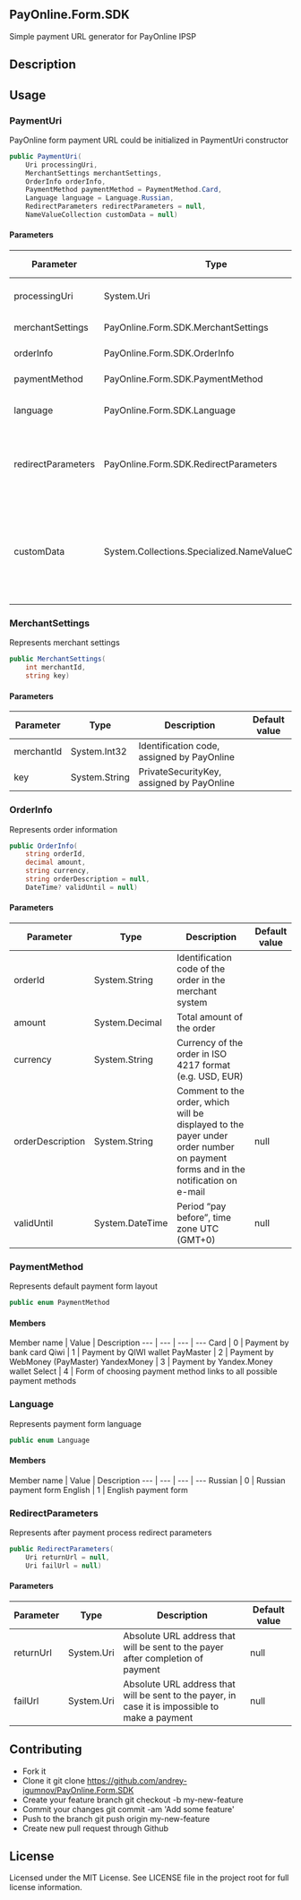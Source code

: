 ## PayOnline.Form.SDK
Simple payment URL generator for PayOnline IPSP

## Description

## Usage
### PaymentUri
PayOnline form payment URL could be initialized in PaymentUri constructor
```cs
public PaymentUri(
    Uri processingUri,
    MerchantSettings merchantSettings,
    OrderInfo orderInfo,
    PaymentMethod paymentMethod = PaymentMethod.Card,
    Language language = Language.Russian,
    RedirectParameters redirectParameters = null,
    NameValueCollection customData = null)
```
#### Parameters
Parameter | Type | Description | Default value
--- | --- | --- | ---
processingUri | System.Uri | Base processing URL | 
merchantSettings | PayOnline.Form.SDK.MerchantSettings | Merchant settings | 
orderInfo | PayOnline.Form.SDK.OrderInfo | Order information | 
paymentMethod | PayOnline.Form.SDK.PaymentMethod | Payment method | Card
language | PayOnline.Form.SDK.Language | Payment form language | Russian
redirectParameters | PayOnline.Form.SDK.RedirectParameters | Regirect parameters, such ad Return or Success URL | null
customData | System.Collections.Specialized.NameValueCollection | Any custom data, These parameters will be included in the callback query string | null

### MerchantSettings
Represents merchant settings
```cs
public MerchantSettings(
    int merchantId,
    string key)
```
#### Parameters
Parameter | Type | Description | Default value
--- | --- | --- | ---
merchantId | System.Int32 | Identification code, assigned by PayOnline | 
key | System.String | PrivateSecurityKey, assigned by PayOnline | 

### OrderInfo
Represents order information
```cs
public OrderInfo(
    string orderId,
    decimal amount,
    string currency,
    string orderDescription = null,
    DateTime? validUntil = null)
```
#### Parameters
Parameter | Type | Description | Default value
--- | --- | --- | ---
orderId | System.String | Identification code of the order in the merchant system | 
amount | System.Decimal | Total amount of the order | 
currency | System.String | Currency of the order in ISO 4217 format (e.g. USD, EUR) | 
orderDescription | System.String | Comment to the order, which will be displayed to the payer under order number on payment forms and in the notification on e-mail | null
validUntil | System.DateTime | Period “pay before”, time zone UTC (GMT+0) | null

### PaymentMethod
Represents default payment form layout
```cs
public enum PaymentMethod
```
#### Members
Member name | Value | Description
--- | --- | --- | ---
Card | 0 | Payment by bank card
Qiwi | 1 | Payment by QIWI wallet
PayMaster | 2 | Payment by WebMoney (PayMaster)
YandexMoney | 3 | Payment by Yandex.Money wallet
Select | 4 | Form of choosing payment method links to all possible payment methods

### Language
Represents payment form language
```cs
public enum Language
```
#### Members
Member name | Value | Description
--- | --- | --- | ---
Russian | 0 | Russian payment form
English | 1 | English payment form

### RedirectParameters
Represents after payment process redirect parameters
```cs
public RedirectParameters(
    Uri returnUrl = null,
    Uri failUrl = null)
```
#### Parameters
Parameter | Type | Description | Default value
--- | --- | --- | ---
returnUrl | System.Uri | Absolute URL address that will be sent to the payer after completion of payment | null
failUrl | System.Uri | Absolute URL address that will be sent to the payer, in case it is impossible to make a payment | null


## Contributing

* Fork it
* Clone it git clone https://github.com/andrey-igumnov/PayOnline.Form.SDK
* Create your feature branch git checkout -b my-new-feature
* Commit your changes git commit -am 'Add some feature'
* Push to the branch git push origin my-new-feature
* Create new pull request through Github

## License
Licensed under the MIT License. See LICENSE file in the project root for full license information.
